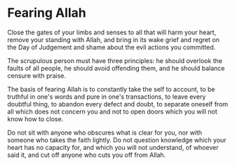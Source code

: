 Fearing Allah
=============

Close the gates of your limbs and senses to all that will harm your
heart, remove your standing with Allah, and bring in its wake grief and
regret on the Day of Judgement and shame about the evil actions you
committed.

The scrupulous person must have three principles: he should overlook
the faults of all people, he should avoid offending them, and he should
balance censure with praise.

The basis of fearing Allah is to constantly take the self to account,
to be truthful in one's words and pure in one's transactions, to leave
every doubtful thing, to abandon every defect and doubt, to separate
oneself from all which does not concern you and not to open doors which
you will not know how to close.

Do not sit with anyone who obscures what is clear for you, nor with
someone who takes the faith lightly. Do not question knowledge which
your heart has no capacity for, and which you will not understand, of
whoever said it, and cut off anyone who cuts you off from Allah.



